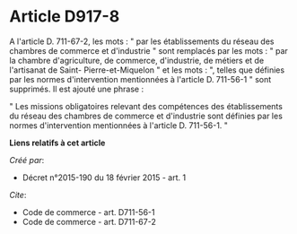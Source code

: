 # Article D917-8

A l'article D. 711-67-2, les mots : " par les établissements du réseau des chambres de commerce et d'industrie " sont
remplacés par les mots : " par la chambre d'agriculture, de commerce, d'industrie, de métiers et de l'artisanat de Saint-
Pierre-et-Miquelon " et les mots : ", telles que définies par les normes d'intervention mentionnées à l'article D. 711-56-1 "
sont supprimés. Il est ajouté une phrase : 

" Les missions obligatoires relevant des compétences des établissements du réseau des chambres de commerce et d'industrie
sont définies par les normes d'intervention mentionnées à l'article D. 711-56-1. "

**Liens relatifs à cet article**

_Créé par_:

  - Décret n°2015-190 du 18 février 2015 - art. 1

_Cite_:

  - Code de commerce - art. D711-56-1
  - Code de commerce - art. D711-67-2
